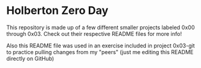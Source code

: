 # Holberton Zero Day #
This repository is made up of a few different smaller projects labeled 0x00 through 0x03.
Check out their respective README files for more info!

Also this README file was used in an exercise included in project 0x03-git to practice pulling changes from my "peers" (just me editing this README directly on GitHub)
